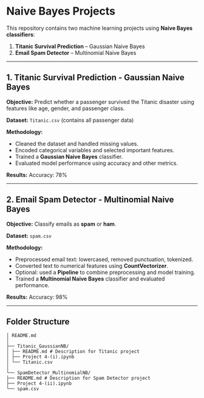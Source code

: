 # Naive Bayes Projects

This repository contains two machine learning projects using **Naive Bayes classifiers**:

1. **Titanic Survival Prediction** – Gaussian Naive Bayes  
2. **Email Spam Detector** – Multinomial Naive Bayes

---

## 1. Titanic Survival Prediction - Gaussian Naive Bayes

**Objective:** Predict whether a passenger survived the Titanic disaster using features like age, gender, and passenger class.

**Dataset:** `Titanic.csv` (contains all passenger data)

**Methodology:**  
- Cleaned the dataset and handled missing values.  
- Encoded categorical variables and selected important features.  
- Trained a **Gaussian Naive Bayes** classifier.  
- Evaluated model performance using accuracy and other metrics.

**Results:** Accuracy: 78% 

---

## 2. Email Spam Detector - Multinomial Naive Bayes

**Objective:** Classify emails as **spam** or **ham**.

**Dataset:** `spam.csv`

**Methodology:**  
- Preprocessed email text: lowercased, removed punctuation, tokenized.  
- Converted text to numerical features using **CountVectorizer**.  
- Optional: used a **Pipeline** to combine preprocessing and model training.  
- Trained a **Multinomial Naive Bayes** classifier and evaluated performance.

**Results:** Accuracy: 98% 

---

## Folder Structure
```Naive-Bayes-Project/
│ README.md
│
├── Titanic_GaussianNB/
│ ├── README.md # Description for Titanic project
│ ├── Project 4-(i).ipynb
│ └── Titanic.csv
│
└── SpamDetector_MultinomialNB/
├── README.md # Description for Spam Detector project
├── Project 4-(ii).ipynb
└── spam.csv

